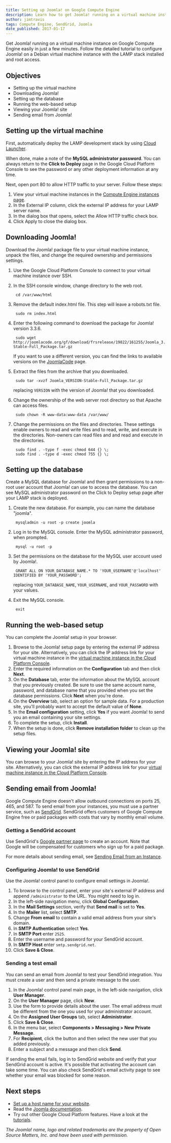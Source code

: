 ```yaml
---
title: Setting up Joomla! on Google Compute Engine
description: Learn how to get Joomla! running on a virtual machine instance on Google Compute Engine easily in just a few minutes.
author: jimtravis
tags: Compute Engine, SendGrid, Joomla
date_published: 2017-01-17
---
```

Get Joomla! running on a virtual machine instance on Google Compute Engine easily
in just a few minutes. Follow the detailed tutorial to configure Joomla! on a
Debian virtual machine instance with the LAMP stack installed and root access.

## Objectives

* Setting up the virtual machine
* Downloading Joomla!
* Setting up the database
* Running the web-based setup
* Viewing your Joomla! site
* Sending email from Joomla!

## Setting up the virtual machine

First, automatically deploy the LAMP development stack by using
[Cloud Launcher][launcher].

When done, make a note of the **MySQL administrator password**. You can always
return to the **Click to Deploy** page in the Google Cloud Platform Console to
see the password or any other deployment information at any time.

Next, open port 80 to allow HTTP traffic to your server. Follow these steps:

1. View your virtual machine instances in the
[Compute Engine instances page][instances].
1. In the External IP column, click the external IP address for your LAMP server
name.
1. In the dialog box that opens, select the Allow HTTP traffic check box.
1. Click Apply to close the dialog box.

## Downloading Joomla!

Download the Joomla! package file to your virtual machine instance, unpack the
files, and change the required ownership and permissions settings.

1. Use the Google Cloud Platform Console to connect to your virtual machine
instance over SSH.

1. In the SSH console window, change directory to the web root.

        cd /var/www/html

1. Remove the default index.html file. This step will leave a robots.txt file.

        sudo rm index.html

1. Enter the following command to download the package for Joomla! version 3.3.6.

        sudo wget http://joomlacode.org/gf/download/frsrelease/19822/161255/Joomla_3.3.6-Stable-Full_Package.tar.gz

    If you want to use a different version, you can find the links to available
    versions on the [JoomlaCode][joomlacode] page.

1. Extract the files from the archive that you downloaded.

        sudo tar -xvzf Joomla_VERSION-Stable-Full_Package.tar.gz

    replacing `VERSION` with the version of Joomla! that you downloaded.

1. Change the ownership of the web server root directory so that Apache can
access files.

        sudo chown -R www-data:www-data /var/www/

1. Change the permissions on the files and directories. These settings enable
owners to read and write files and to read, write, and execute in the
directories. Non-owners can read files and and read and execute in the
directories.

        sudo find . -type f -exec chmod 644 {} \;
        sudo find . -type d -exec chmod 755 {} \;

## Setting up the database

Create a MySQL database for Joomla! and then grant permissions to a non-root user
account that Joomla! can use to access the database. You can see MySQL
administrator password on the Click to Deploy setup page after your LAMP stack
is deployed.

1. Create the new database. For example, you can name the database "joomla".

        mysqladmin -u root -p create joomla

1. Log in to the MySQL console. Enter the MySQL administrator password, when
prompted.

        mysql -u root -p

1. Set the permissions on the database for the MySQL user account used by
Joomla!.

        GRANT ALL ON YOUR_DATABASE_NAME.* TO 'YOUR_USERNAME'@'localhost' IDENTIFIED BY 'YOUR_PASSWORD';

    replacing `YOUR_DATABASE_NAME`, `YOUR_USERNAME`, and `YOUR_PASSWORD` with
    your values.

1. Exit the MySQL console.

        exit

## Running the web-based setup

You can complete the Joomla! setup in your browser.

1. Browse to the Joomla! setup page by entering the external IP address for your
site. Alternatively, you can click the IP address link for your virtual machine
instance in the [virtual machine instance in the Cloud Platform Console][console_instance].
1. Enter the required information on the **Configuration** tab and then click
**Next**.
1. On the **Database** tab, enter the information about the MySQL account that
you previously created. Be sure to use the same account name, password, and
database name that you provided when you set the database permissions. Click
**Next** when you're done.
1. On the **Overview** tab, select an option for sample data. For a production
site, you'll probably want to accept the default value of **None**.
1. In the **Email configuration** setting, click **Yes** if you want Joomla! to
send you an email containing your site settings.
1. To complete the setup, click **Install**.
1. When the setup is done, click **Remove installation folder** to clean up the
setup files.

## Viewing your Joomla! site

You can browse to your Joomla! site by entering the IP address for your site.
Alternatively, you can click the external IP address link for your
[virtual machine instance in the Cloud Platform Console][console_instance].

## Sending email from Joomla!

Google Compute Engine doesn't allow outbound connections on ports 25, 465, and
587. To send email from your instances, you must use a partner service, such as
[SendGrid][sendgrid]. SendGrid offers customers of Google Compute Engine free or
paid packages with costs that vary by monthly email volume.

### Getting a SendGrid account

Use SendGrid's [Google partner page][sendgrid_partner] to create an account.
Note that Google will be compensated for customers who sign up for a paid
package.

For more details about sending email, see [Sending Email from an Instance][sending].

### Configuring Joomla! to use SendGrid

Use the Joomla! control panel to configure email settings in Joomla!.

1. To browse to the control panel, enter your site's external IP address and
append `/administrator` to the URL. You might need to log in.
1. In the left-side navigation menu, click **Global Configuration**.
1. In the **Mail Settings** section, verify that **Send mail** is set to **Yes**.
1. In the **Mailer** list, select **SMTP**.
1. Change **From email** to contain a valid email address from your site's domain.
1. In **SMTP Authentication** select **Yes**.
1. In **SMTP Port** enter `2525`.
1. Enter the username and password for your SendGrid account.
1. In **SMTP Host** enter `smtp.sendgrid.net`.
1. Click **Save & Close**.

### Sending a test email

You can send an email from Joomla! to test your SendGrid integration. You must
create a user and then send a private message to the user.

1. In the Joomla! control panel main page, in the left-side navigation, click
**User Manager**.
1. On the **User Manager** page, click **New**.
1. Use the form to provide details about the user. The email address must be
different from the one you used for your administrator account.
1. On the **Assigned User Groups** tab, select **Administrator**.
1. Click **Save & Close**.
1. In the menu bar, select **Components > Messaging > New Private Message**.
1. For **Recipient**, click the button and then select the new user that you
added previously.
1. Enter a subject and a message and then click **Send**.

If sending the email fails, log in to SendGrid website and verify that your
SendGrid account is active. It's possible that activating the account can take
some time. You can also check SendGrid's email activity page to see whether your
email was blocked for some reason.

## Next steps

* [Set up a host name for your website][dns].
* Read the [Joomla documentation][joomla_docs].
* Try out other Google Cloud Platform features. Have a look at the [tutorials][tutorials].

*The Joomla! name, logo and related trademarks are the property of Open Source Matters, Inc. and have been used with permission.*

[launcher]: https://cloud.google.com/launcher/?q=lamp
[instances]: https://console.cloud.google.com/compute/instances
[joomlacode]: http://joomlacode.org/gf/project/joomla/frs/?action=FrsReleaseBrowse&frs_package_id=6957
[console_instance]: https://console.cloud.google.com/compute/instances
[sendgrid]: https://sendgrid.com/
[sendgrid_partner]: http://sendgrid.com/partner/google?mbsy=gHNj
[sending]: https://cloud.google.com/compute/docs/sending-mail
[dns]: https://cloud.google.com/compute/docs/tutorials/lamp/setting-up-dns
[joomla_docs]: https://docs.joomla.org/
[tutorials]: https://cloud.google.com/docs/tutorials
